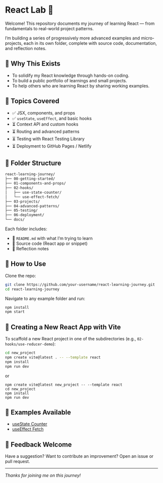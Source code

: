 # React Lab 🚀

Welcome! This repository documents my journey of learning React — from fundamentals to real-world project patterns.

I’m building a series of progressively more advanced examples and micro-projects, each in its own folder, complete with source code, documentation, and reflection notes.

## 🌱 Why This Exists

* To solidify my React knowledge through hands-on coding.
* To build a public portfolio of learnings and small projects.
* To help others who are learning React by sharing working examples.

## 🧭 Topics Covered

* ✅ JSX, components, and props
* ✅ `useState`, `useEffect`, and basic hooks
* ⏳ Context API and custom hooks
* ⏳ Routing and advanced patterns
* ⏳ Testing with React Testing Library
* ⏳ Deployment to GitHub Pages / Netlify

## 📁 Folder Structure

```bash
react-learning-journey/
├── 00-getting-started/
├── 01-components-and-props/
├── 02-hooks/
│   ├── use-state-counter/
│   └── use-effect-fetch/
├── 03-projects/
├── 04-advanced-patterns/
├── 05-testing/
├── 06-deployment/
└── docs/
```

Each folder includes:

* 📄 `README.md` with what I’m trying to learn
* 📁 Source code (React app or snippet)
* 📝 Reflection notes

## 🚧 How to Use

Clone the repo:

```bash
git clone https://github.com/your-username/react-learning-journey.git
cd react-learning-journey
```

Navigate to any example folder and run:

```bash
npm install
npm start
```

## 🧪 Creating a New React App with Vite

To scaffold a new React project in one of the subdirectories (e.g., `02-hooks/use-reducer-demo`):

```bash
cd new_project
npm create vite@latest . -- --template react
npm install
npm run dev
```

or

```shell
npm create vite@latest new_project -- --template react
cd new_project
npm install
npm run dev
```

## 🧪 Examples Available

* [useState Counter](02-hooks/use-state-counter)
* [useEffect Fetch](02-hooks/use-effect-fetch)

## 📢 Feedback Welcome

Have a suggestion? Want to contribute an improvement? Open an issue or pull request.

---

*Thanks for joining me on this journey!*
